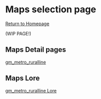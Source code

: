 # Maps selection page
[Return to Homepage](/readme.md)


(WIP PAGE!)<br>

## Maps Detail pages
[gm_metro_ruralline](/pages/gm_metro_ruralline.md)

## Maps Lore
[gm_metro_ruralline Lore](/pages/gm_metro_ruralline-lore.md)
